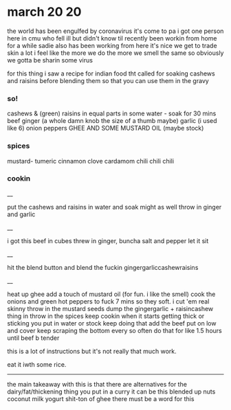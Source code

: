 # march 20 20

the world has been engulfed by coronavirus
it's come to pa
i got one person here in cmu who fell ill but didn't know til recently
been workin from home for a while
sadie also has been working from here
it's nice
we get to trade skin a lot
i feel like the more we do the more we smell the same
so obviously we gotta be sharin some virus

for this thing i saw a recipe for indian food tht called for soaking cashews and raisins before blending them so that you can use them in the gravy

### so!

cashews & (green) raisins in equal parts in some water - soak for 30 mins
beef
ginger (a whole damn knob the size of a thumb maybe)
garlic (i used like 6)
onion
peppers
GHEE AND SOME MUSTARD OIL
(maybe stock)



### spices

mustard-
tumeric
cinnamon
clove
cardamom
chili chili chili

### cookin

__

put the cashews and raisins in water and soak
might as well throw in ginger and garlic 

__

i got this beef in cubes
threw in ginger, buncha salt and pepper
let it sit

__

hit the blend button and blend the fuckin gingergarliccashewraisins

__

heat up ghee
add a touch of mustard oil (for fun. i like the smell)
cook the onions and green hot peppers to fuck 7 mins so they soft. i cut 'em real skinny
throw in the mustard seeds
dump the gingergarlic + raisincashew  thing in
throw in the spices
keep cookin
when it starts getting thick or sticking you put in water or stock
keep doing that 
add the beef
put on low and cover
keep scraping the bottom every so often
do that for like 1.5 hours until beef b tender


this is a lot of instructions but it's not really that much work.

eat it iwth some rice.


----
the main takeaway with this is that there are alternatives for the dairy/fat/thickening thing you put in a curry
it can be this blended up nuts
coconut milk
yogurt
shit-ton of ghee
there must be a word for this